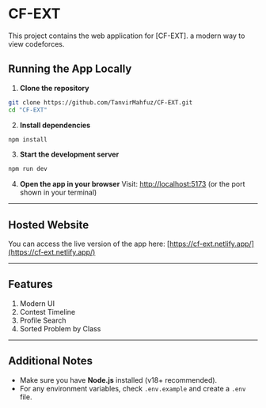 
# CF-EXT

This project contains the web application for \[CF-EXT]. a modern way to view codeforces.

## Running the App Locally

1. **Clone the repository**

```bash
git clone https://github.com/TanvirMahfuz/CF-EXT.git
cd "CF-EXT"
```

2. **Install dependencies**

```bash
npm install
```

3. **Start the development server**

```bash
npm run dev
```

4. **Open the app in your browser**
   Visit: [http://localhost:5173](http://localhost:5173) (or the port shown in your terminal)

---

## Hosted Website

You can access the live version of the app here:
[https://cf-ext.netlify.app/](https://cf-ext.netlify.app/)

---

## Features

1. Modern UI
2. Contest Timeline
3. Profile Search
4. Sorted Problem by Class

---

## Additional Notes

* Make sure you have **Node.js** installed (v18+ recommended).
* For any environment variables, check `.env.example` and create a `.env` file.

